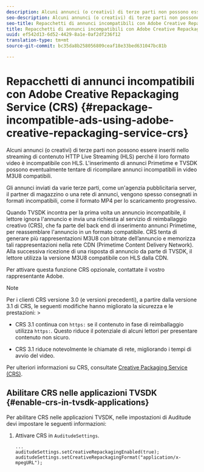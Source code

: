 ```yaml
---
description: Alcuni annunci (o creativi) di terze parti non possono essere inseriti nello streaming di contenuto HTTP Live Streaming (HLS) perché il loro formato video è incompatibile con HLS. L'inserimento di annunci Primetime e TVSDK possono eventualmente tentare di ricompilare annunci incompatibili in video M3U8 compatibili.
seo-description: Alcuni annunci (o creativi) di terze parti non possono essere inseriti nello streaming di contenuto HTTP Live Streaming (HLS) perché il loro formato video è incompatibile con HLS. L'inserimento di annunci Primetime e TVSDK possono eventualmente tentare di ricompilare annunci incompatibili in video M3U8 compatibili.
seo-title: Repacchetti di annunci incompatibili con Adobe Creative Repackaging Service (CRS)
title: Repacchetti di annunci incompatibili con Adobe Creative Repackaging Service (CRS)
uuid: ef542d13-6d52-4429-8a1e-0af2df236f12
translation-type: tm+mt
source-git-commit: bc35da8b258056809ceaf18e33bed631047bc81b

---
```



# Repacchetti di annunci incompatibili con Adobe Creative Repackaging Service (CRS) {#repackage-incompatible-ads-using-adobe-creative-repackaging-service-crs}

Alcuni annunci (o creativi) di terze parti non possono essere inseriti nello streaming di contenuto HTTP Live Streaming (HLS) perché il loro formato video è incompatibile con HLS. L&#39;inserimento di annunci Primetime e TVSDK possono eventualmente tentare di ricompilare annunci incompatibili in video M3U8 compatibili.

Gli annunci inviati da varie terze parti, come un&#39;agenzia pubblicitaria server, il partner di magazzino o una rete di annunci, vengono spesso consegnati in formati incompatibili, come il formato MP4 per lo scaricamento progressivo.

Quando TVSDK incontra per la prima volta un annuncio incompatibile, il lettore ignora l&#39;annuncio e invia una richiesta al servizio di reimballaggio creativo (CRS), che fa parte del back end di inserimento annunci Primetime, per reassemblare l&#39;annuncio in un formato compatibile. CRS tenta di generare più rappresentazioni M3U8 con bitrate dell’annuncio e memorizza tali rappresentazioni nella rete CDN (Primetime Content Delivery Network). Alla successiva ricezione di una risposta di annuncio da parte di TVSDK, il lettore utilizza la versione M3U8 compatibile con HLS dalla CDN.

Per attivare questa funzione CRS opzionale, contattate il vostro rappresentante Adobe.

>[!NOTE]
>
>Per i clienti CRS versione 3.0 (e versioni precedenti), a partire dalla versione 3.1 di CRS, le seguenti modifiche hanno migliorato la sicurezza e le prestazioni: >
>* CRS 3.1 continua con `https:` se il contenuto in fase di reimballaggio utilizza `https:`. Questo riduce il potenziale di alcuni lettori per presentare contenuto non sicuro.
   >
   >
* CRS 3.1 riduce notevolmente le chiamate di rete, migliorando i tempi di avvio del video.
>



Per ulteriori informazioni su CRS, consultate [Creative Packaging Service (CRS)](../../../../../dynamic-ad-insertion/creative-repackaging-service/crs-overview.md).

## Abilitare CRS nelle applicazioni TVSDK {#enable-crs-in-tvsdk-applications}

Per abilitare CRS nelle applicazioni TVSDK, nelle impostazioni di Auditude devi impostare le seguenti informazioni:

1. Attivare CRS in `AuditudeSettings`.

   ```
   ... 
   auditudeSettings.setCreativeRepackagingEnabled(true); 
   auditudeSettings.setCreativeRepackagingFormat("application/x-mpegURL"); 
   ```
